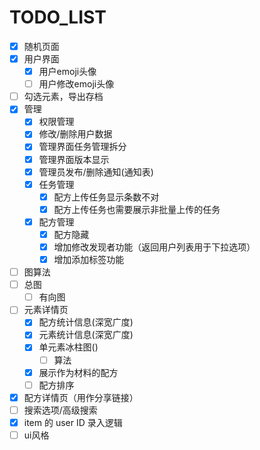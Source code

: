 # TODO_LIST

- [X] 随机页面
- [X] 用户界面
  - [X] 用户emoji头像
  - [ ] 用户修改emoji头像
- [ ] 勾选元素，导出存档
- [X] 管理
  - [X] 权限管理
  - [X] 修改/删除用户数据
  - [X] 管理界面任务管理拆分
  - [X] 管理界面版本显示
  - [X] 管理员发布/删除通知(通知表)
  - [X] 任务管理
    - [X] 配方上传任务显示条数不对
    - [X] 配方上传任务也需要展示非批量上传的任务
  - [X] 配方管理
    - [X] 配方隐藏
    - [X] 增加修改发现者功能（返回用户列表用于下拉选项）
    - [X] 增加添加标签功能
- [ ] 图算法
- [ ] 总图
  - [ ] 有向图
- [ ] 元素详情页
  - [X] 配方统计信息(深宽广度)
  - [X] 元素统计信息(深宽广度)
  - [X] 单元素冰柱图()
    - [ ] 算法
  - [X] 展示作为材料的配方
  - [ ] 配方排序
- [X] 配方详情页（用作分享链接）
- [ ] 搜索选项/高级搜索
- [X] item 的 user ID 录入逻辑
- [ ] ui风格
